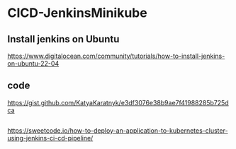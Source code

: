 # CICD-JenkinsMinikube

## Install jenkins on Ubuntu 
https://www.digitalocean.com/community/tutorials/how-to-install-jenkins-on-ubuntu-22-04

## code
https://gist.github.com/KatyaKaratnyk/e3df3076e38b9ae7f41988285b725dca


##
https://sweetcode.io/how-to-deploy-an-application-to-kubernetes-cluster-using-jenkins-ci-cd-pipeline/
